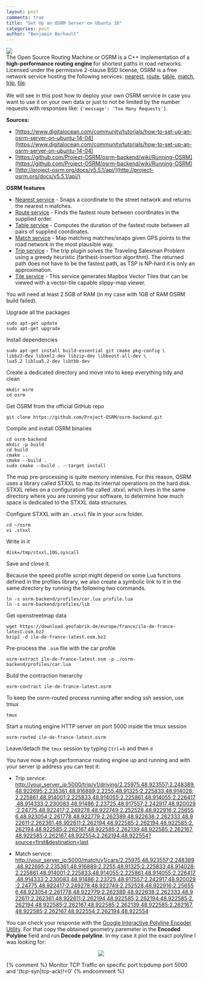 ```yaml
---
layout: post
comments: true
title: "Set Up an OSRM Server on Ubuntu 16"
categories: post
author: "Benjamin Berhault"
---
```


<div class="row">
  <div class="col grid s12 m6 l3">
    <img src="{{ '/images/osrm.png' | relative_url }}" class="responsive-img">
  </div>
  <div class="col grid s12 m6 l9 ">
    The Open Source Routing Machine or OSRM is a C++ implementation of a <b>high-performance routing engine</b> for shortest paths in road networks. Licensed under the permissive 2-clause BSD license, OSRM is a free network service hosting the following services: <a href="http://project-osrm.org/docs/v5.5.1/api/#nearest-service">nearest</a>, <a href="http://project-osrm.org/docs/v5.5.1/api/#tile-service">route</a>, <a href="http://project-osrm.org/docs/v5.5.1/api/#table-service">table</a>, <a href="http://project-osrm.org/docs/v5.5.1/api/#match-service">match</a>, <a href="http://project-osrm.org/docs/v5.5.1/api/#trip-service">trip</a>, <a href="http://project-osrm.org/docs/v5.5.1/api/#tile-service">tile</a>.<br>
    <br>
    We will see in this post how to deploy your own OSRM service in case you want to use it on your own data or just to not be limited by the number requests with responses like: <code>{'message': 'Too Many Requests'}</code>.
  </div>
</div>

<b>Sources:</b>
* [https://www.digitalocean.com/community/tutorials/how-to-set-up-an-osrm-server-on-ubuntu-14-04](https://www.digitalocean.com/community/tutorials/how-to-set-up-an-osrm-server-on-ubuntu-14-04)
* [https://github.com/Project-OSRM/osrm-backend/wiki/Running-OSRM](https://github.com/Project-OSRM/osrm-backend/wiki/Running-OSRM)
* [http://project-osrm.org/docs/v5.5.1/api/](http://project-osrm.org/docs/v5.5.1/api/)

<b>OSRM features</b>
<ul>
	<li><a href="http://project-osrm.org/docs/v5.5.1/api/#nearest-service">Nearest service</a> - Snaps a coordinate to the street network and returns the nearest n matches.</li>
	<li><a href="http://project-osrm.org/docs/v5.5.1/api/#tile-service">Route service</a> - Finds the fastest route between coordinates in the supplied order.</li>
	<li><a href="http://project-osrm.org/docs/v5.5.1/api/#table-service">Table service</a> - Computes the duration of the fastest route between all pairs of supplied coordinates.</li>
	<li><a href="http://project-osrm.org/docs/v5.5.1/api/#match-service">Match service</a> - Map matching matches/snaps given GPS points to the road network in the most plausible way.</li>
	<li><a href="http://project-osrm.org/docs/v5.5.1/api/#trip-service">Trip service</a> - The trip plugin solves the Traveling Salesman Problem using a greedy heuristic (farthest-insertion algorithm). The returned path does not have to be the fastest path, as TSP is NP-hard it is only an approximation. </li>
	<li><a href="http://project-osrm.org/docs/v5.5.1/api/#tile-service">Tile service</a> - This service generates Mapbox Vector Tiles that can be viewed with a vector-tile capable slippy-map viewer.</li>
</ul>

You will need at least 2.5GB of RAM (in my case with 1GB of RAM OSRM build failed).

Upgrade all the packages
```console
sudo apt-get update
sudo apt-get upgrade
```

Install dependencies
```console
sudo apt-get install build-essential git cmake pkg-config \
libbz2-dev libxml2-dev libzip-dev libboost-all-dev \
lua5.2 liblua5.2-dev libtbb-dev
```

Create a dedicated directory and move into to keep everything tidy and clean
```console
mkdir osrm
cd osrm
```

Get OSRM from the official GitHub repo
```console
git clone https://github.com/Project-OSRM/osrm-backend.git
```

Compile and install OSRM binaries
```console
cd osrm-backend
mkdir -p build
cd build
cmake ..
cmake --build .
sudo cmake --build . --target install
```

The map pre-processing is quite memory intensive. For this reason, OSRM uses a library called STXXL to map its internal operations on the hard disk. STXXL relies on a configuration file called .stxxl, which lives in the same directory where you are running your software, to determine how much space is dedicated to the STXXL data structures.

Configure STXXL with an `.stxxl` file in your `osrm` folder. 
```console
cd ~/osrm
vi .stxxl
```

Write in it
```console
disk=/tmp/stxxl,10G,syscall
```

Save and close it.

Because the speed profile script might depend on some Lua functions defined in the profiles library, we also create a symbolic link to it in the same directory by running the following two commands.
```console
ln -s osrm-backend/profiles/car.lua profile.lua
ln -s osrm-backend/profiles/lib
```

Get openstreetmap data
```console
wget https://download.geofabrik.de/europe/france/ile-de-france-latest.osm.bz2
bzip2 -d ile-de-france-latest.osm.bz2
```

Pre-process the `.osm` file with the car profile
```console
osrm-extract ile-de-france-latest.osm -p ./osrm-backend/profiles/car.lua
```

Build the contraction hierarchy
```console
osrm-contract ile-de-france-latest.osrm
```

To keep the osrm-routed process running after ending ssh session, use tmux
```console
tmux
```

Start a routing engine HTTP server on port 5000 inside the tmux session
```console
osrm-routed ile-de-france-latest.osrm
```

Leave/detach the `tmux` session by typing `Ctrl`+`b` and then `d`

You have now a high performance routing engine up and running and with your server ip address you can test it:

* Trip service: [http://your_server_ip:5000/trip/v1/driving/2.25975,48.923557;2.248389,48.922695;2.235361,48.916889;2.2255,48.91325;2.225833,48.914028;2.225861,48.914001;2.225833,48.914055;2.225861,48.914055;2.226417,48.914333;2.230083,48.91486;2.23725,48.917557;2.242917,48.920029;2.24775,48.922417;2.249278,48.922749;2.252528,48.922916;2.256556,48.923054;2.261778,48.922779;2.262389,48.922638;2.262333,48.922611;2.262361,48.922611;2.262194,48.922585;2.262194,48.922585;2.262194,48.922585;2.262167,48.922585;2.262139,48.922585;2.262167,48.922585;2.262167,48.922554;2.262194,48.922554?source=first&destination=last](http://your_server_ip:5000/trip/v1/driving/2.25975,48.923557;2.248389,48.922695;2.235361,48.916889;2.2255,48.91325;2.225833,48.914028;2.225861,48.914001;2.225833,48.914055;2.225861,48.914055;2.226417,48.914333;2.230083,48.91486;2.23725,48.917557;2.242917,48.920029;2.24775,48.922417;2.249278,48.922749;2.252528,48.922916;2.256556,48.923054;2.261778,48.922779;2.262389,48.922638;2.262333,48.922611;2.262361,48.922611;2.262194,48.922585;2.262194,48.922585;2.262194,48.922585;2.262167,48.922585;2.262139,48.922585;2.262167,48.922585;2.262167,48.922554;2.262194,48.922554?source=first&destination=last)

* Match service: [http://your_server_ip:5000/match/v1/cars/2.25975,48.923557;2.248389,48.922695;2.235361,48.916889;2.2255,48.91325;2.225833,48.914028;2.225861,48.914001;2.225833,48.914055;2.225861,48.914055;2.226417,48.914333;2.230083,48.91486;2.23725,48.917557;2.242917,48.920029;2.24775,48.922417;2.249278,48.922749;2.252528,48.922916;2.256556,48.923054;2.261778,48.922779;2.262389,48.922638;2.262333,48.922611;2.262361,48.922611;2.262194,48.922585;2.262194,48.922585;2.262194,48.922585;2.262167,48.922585;2.262139,48.922585;2.262167,48.922585;2.262167,48.922554;2.262194,48.922554](http://your_server_ip:5000/match/v1/cars/2.25975,48.923557;2.248389,48.922695;2.235361,48.916889;2.2255,48.91325;2.225833,48.914028;2.225861,48.914001;2.225833,48.914055;2.225861,48.914055;2.226417,48.914333;2.230083,48.91486;2.23725,48.917557;2.242917,48.920029;2.24775,48.922417;2.249278,48.922749;2.252528,48.922916;2.256556,48.923054;2.261778,48.922779;2.262389,48.922638;2.262333,48.922611;2.262361,48.922611;2.262194,48.922585;2.262194,48.922585;2.262194,48.922585;2.262167,48.922585;2.262139,48.922585;2.262167,48.922585;2.262167,48.922554;2.262194,48.922554)

You can check your response with the [Google Interactive Polyline Encoder Utility](https://developers.google.com/maps/documentation/utilities/polylineutility). For that copy the obtained geometry paremeter in the <b>Encoded Polyline</b> field and run <b>Decode polyline</b>. In my case it plot the exact polyline I was looking for:

<center>
	<img src="{{ '/images/08-OSRM/01-OSRM.png' | relative_url }}" class="responsive-img">
</center>


{% comment %}
Monitor TCP Traffic on specific port
tcpdump port 5000 and '(tcp-syn|tcp-ack)!=0'
{% endcomment %}